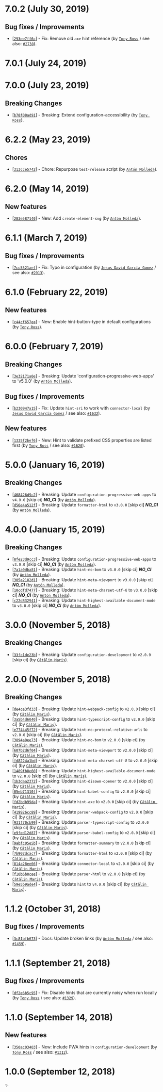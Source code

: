 # 7.0.2 (July 30, 2019)

## Bug fixes / Improvements

* [[`293ee7ff6c`](https://github.com/webhintio/hint/commit/293ee7ff6ca4d771622cb5e24ecbf1fc97360247)] - Fix: Remove old `axe` hint reference (by [`Tony Ross`](https://github.com/antross) / see also: [`#2738`](https://github.com/webhintio/hint/issues/2738)).


# 7.0.1 (July 24, 2019)


# 7.0.0 (July 23, 2019)

## Breaking Changes

* [[`b78f08ad91`](https://github.com/webhintio/hint/commit/b78f08ad919773108598901e82c13b4a2563dc00)] - Breaking: Extend configuration-accessibility (by [`Tony Ross`](https://github.com/antross)).


# 6.2.2 (May 23, 2019)

## Chores

* [[`313cce5742`](https://github.com/webhintio/hint/commit/313cce5742c8d6ff855aafe563c72b8e9b7bfb5f)] - Chore: Repurpose `test-release` script (by [`Antón Molleda`](https://github.com/molant)).


# 6.2.0 (May 14, 2019)

## New features

* [[`283e587140`](https://github.com/webhintio/hint/commit/283e5871404a576a7fae50a7e5145567ee681003)] - New: Add `create-element-svg` (by [`Antón Molleda`](https://github.com/molant)).


# 6.1.1 (March 7, 2019)

## Bug fixes / Improvements

* [[`7cc5521aef`](https://github.com/webhintio/hint/commit/7cc5521aef9aab18ab54733275f154c8d5a94d11)] - Fix: Typo in configuration (by [`Jesus David García Gomez`](https://github.com/sarvaje) / see also: [`#2013`](https://github.com/webhintio/hint/issues/2013)).


# 6.1.0 (February 22, 2019)

## New features

* [[`c44cf657ea`](https://github.com/webhintio/hint/commit/c44cf657ea3c59e4bad3091c496c433ff408c23f)] - New: Enable hint-button-type in default configurations (by [`Tony Ross`](https://github.com/antross)).


# 6.0.0 (February 7, 2019)

## Breaking Changes

* [[`3e32171a0e`](https://github.com/webhintio/hint/commit/3e32171a0e64799fc309a8dc1dd1f73af3fa55be)] - Breaking: Update 'configuration-progressive-web-apps' to 'v5.0.0' (by [`Antón Molleda`](https://github.com/molant)).

## Bug fixes / Improvements

* [[`b230947a15`](https://github.com/webhintio/hint/commit/b230947a15783cd4b5442f97bab3583f52934bca)] - Fix: Update `hint-sri` to work with `connector-local` (by [`Jesus David García Gomez`](https://github.com/sarvaje) / see also: [`#1632`](https://github.com/webhintio/hint/issues/1632)).

## New features

* [[`1335f2bef6`](https://github.com/webhintio/hint/commit/1335f2bef6252c256c89dd5beaa61548b4da31fb)] - New: Hint to validate prefixed CSS properties are listed first (by [`Tony Ross`](https://github.com/antross) / see also: [`#1620`](https://github.com/webhintio/hint/issues/1620)).


# 5.0.0 (January 16, 2019)

## Breaking Changes

* [[`468426d9c2`](https://github.com/webhintio/hint/commit/468426d9c27787f2dda33efdf3babc20dc5b7330)] - Breaking: Update `configuration-progressive-web-apps` to `v4.0.0` [skip ci] ***NO_CI*** (by [`Antón Molleda`](https://github.com/molant)).
* [[`d56e4a512f`](https://github.com/webhintio/hint/commit/d56e4a512f679f19c92fd9731cb4a04a3469f522)] - Breaking: Update `formatter-html` to `v3.0.0` [skip ci] ***NO_CI*** (by [`Antón Molleda`](https://github.com/molant)).


# 4.0.0 (January 15, 2019)

## Breaking Changes

* [[`8fe23d9cc3`](https://github.com/webhintio/hint/commit/8fe23d9cc325ed204fca98089776c7ba687675a7)] - Breaking: Update `configuration-progressive-web-apps` to `v3.0.0` [skip ci] ***NO_CI*** (by [`Antón Molleda`](https://github.com/molant)).
* [[`7a1a0dba81`](https://github.com/webhintio/hint/commit/7a1a0dba8129aeb21bcf306c52d9a512aee1e30a)] - Breaking: Update `hint-no-bom` to `v3.0.0` [skip ci] ***NO_CI*** (by [`Antón Molleda`](https://github.com/molant)).
* [[`305a2182d1`](https://github.com/webhintio/hint/commit/305a2182d14cf30e2c14e1cf5dec08384d2cc2bf)] - Breaking: Update `hint-meta-viewport` to `v3.0.0` [skip ci] ***NO_CI*** (by [`Antón Molleda`](https://github.com/molant)).
* [[`10cdfd7477`](https://github.com/webhintio/hint/commit/10cdfd7477c80f5890b8419f46983eedeb5f0cca)] - Breaking: Update `hint-meta-charset-utf-8` to `v3.0.0` [skip ci] ***NO_CI*** (by [`Antón Molleda`](https://github.com/molant)).
* [[`c22d832941`](https://github.com/webhintio/hint/commit/c22d83294156a0770f2bed5ea54666aac1fd1ffc)] - Breaking: Update `hint-highest-available-document-mode` to `v3.0.0` [skip ci] ***NO_CI*** (by [`Antón Molleda`](https://github.com/molant)).


# 3.0.0 (November 5, 2018)

## Breaking Changes

* [[`33fc1de23b`](https://github.com/webhintio/hint/commit/33fc1de23b7dbadb6acf97cafb480af153c2d15a)] - Breaking: Update `configuration-development` to `v2.0.0` [skip ci] (by [`Cătălin Mariș`](https://github.com/alrra)).


# 2.0.0 (November 5, 2018)

## Breaking Changes

* [[`de4ce3fd33`](https://github.com/webhintio/hint/commit/de4ce3fd330394846b32971aaab0b79d5d2fb026)] - Breaking: Update `hint-webpack-config` to `v2.0.0` [skip ci] (by [`Cătălin Mariș`](https://github.com/alrra)).
* [[`3a5b4d6040`](https://github.com/webhintio/hint/commit/3a5b4d604088efac40409730ab60b7c70100fd74)] - Breaking: Update `hint-typescript-config` to `v2.0.0` [skip ci] (by [`Cătălin Mariș`](https://github.com/alrra)).
* [[`e774445f72`](https://github.com/webhintio/hint/commit/e774445f726905c89a1af8b1ea935d337615ec89)] - Breaking: Update `hint-no-protocol-relative-urls` to `v2.0.0` [skip ci] (by [`Cătălin Mariș`](https://github.com/alrra)).
* [[`3894a8ee73`](https://github.com/webhintio/hint/commit/3894a8ee733ac56fb3c304779485bd14d982d320)] - Breaking: Update `hint-no-bom` to `v2.0.0` [skip ci] (by [`Cătălin Mariș`](https://github.com/alrra)).
* [[`607b2d6f04`](https://github.com/webhintio/hint/commit/607b2d6f04544ad3ef21d6962844343ab40b387d)] - Breaking: Update `hint-meta-viewport` to `v2.0.0` [skip ci] (by [`Cătălin Mariș`](https://github.com/alrra)).
* [[`fd8224a1bd`](https://github.com/webhintio/hint/commit/fd8224a1bd8d3df4aa84081f3c4b589849176217)] - Breaking: Update `hint-meta-charset-utf-8` to `v2.0.0` [skip ci] (by [`Cătălin Mariș`](https://github.com/alrra)).
* [[`1489fb8e60`](https://github.com/webhintio/hint/commit/1489fb8e607781baec8f35e5ab5cc1715a2c376a)] - Breaking: Update `hint-highest-available-document-mode` to `v2.0.0` [skip ci] (by [`Cătălin Mariș`](https://github.com/alrra)).
* [[`1b3daa2372`](https://github.com/webhintio/hint/commit/1b3daa2372a0fea0c6d1d248fe76e13f3559f65b)] - Breaking: Update `hint-disown-opener` to `v2.0.0` [skip ci] (by [`Cătălin Mariș`](https://github.com/alrra)).
* [[`05eb71310f`](https://github.com/webhintio/hint/commit/05eb71310f4a9573c66955249ca2b5104e0bc69d)] - Breaking: Update `hint-babel-config` to `v2.0.0` [skip ci] (by [`Cătălin Mariș`](https://github.com/alrra)).
* [[`fd2bdb99da`](https://github.com/webhintio/hint/commit/fd2bdb99da2c1ae13325bf42ad601753804c2503)] - Breaking: Update `hint-axe` to `v2.0.0` [skip ci] (by [`Cătălin Mariș`](https://github.com/alrra)).
* [[`419926cc89`](https://github.com/webhintio/hint/commit/419926cc8970df19918cde6b2f65f5287e91ed83)] - Breaking: Update `parser-webpack-config` to `v2.0.0` [skip ci] (by [`Cătălin Mariș`](https://github.com/alrra)).
* [[`931f70cb99`](https://github.com/webhintio/hint/commit/931f70cb99505cdb2ff8d9f7144714c243cda97b)] - Breaking: Update `parser-typescript-config` to `v2.0.0` [skip ci] (by [`Cătălin Mariș`](https://github.com/alrra)).
* [[`e9fed12d87`](https://github.com/webhintio/hint/commit/e9fed12d874556b25e7d936fb12f613ceeade693)] - Breaking: Update `parser-babel-config` to `v2.0.0` [skip ci] (by [`Cătălin Mariș`](https://github.com/alrra)).
* [[`9abfc05e5b`](https://github.com/webhintio/hint/commit/9abfc05e5b1acea8b7f869d2fcd981c0177b863b)] - Breaking: Update `formatter-summary` to `v2.0.0` [skip ci] (by [`Cătălin Mariș`](https://github.com/alrra)).
* [[`7b902dcac7`](https://github.com/webhintio/hint/commit/7b902dcac7f4f7a21c502ad529565a5d2ebfc89c)] - Breaking: Update `formatter-html` to `v2.0.0` [skip ci] (by [`Cătălin Mariș`](https://github.com/alrra)).
* [[`814a28ee66`](https://github.com/webhintio/hint/commit/814a28ee662c39253f5a0f7aa7bdf2f2faee7810)] - Breaking: Update `connector-local` to `v2.0.0` [skip ci] (by [`Cătălin Mariș`](https://github.com/alrra)).
* [[`f10b6b0cee`](https://github.com/webhintio/hint/commit/f10b6b0cee00aaa3dfb21bf7d05b134dd71f3a96)] - Breaking: Update `parser-html` to `v2.0.0` [skip ci] (by [`Cătălin Mariș`](https://github.com/alrra)).
* [[`59e5b9ade4`](https://github.com/webhintio/hint/commit/59e5b9ade47698d9bae42106cd93606a451b5a56)] - Breaking: Update `hint` to `v4.0.0` [skip ci] (by [`Cătălin Mariș`](https://github.com/alrra)).


# 1.1.2 (October 31, 2018)

## Bug fixes / Improvements

* [[`3c81bfb673`](https://github.com/webhintio/hint/commit/3c81bfb673dff06d518dcd829e9df793f33b342a)] - Docs: Update broken links (by [`Antón Molleda`](https://github.com/molant) / see also: [`#1459`](https://github.com/webhintio/hint/issues/1459)).


# 1.1.1 (September 21, 2018)

## Bug fixes / Improvements

* [[`df2e6b5c95`](https://github.com/webhintio/hint/commit/df2e6b5c95197c0e85e903fd1d5fbe92f3303d4b)] - Fix: Disable hints that are currently noisy when run locally (by [`Tony Ross`](https://github.com/antross) / see also: [`#1329`](https://github.com/webhintio/hint/issues/1329)).


# 1.1.0 (September 14, 2018)

## New features

* [[`350ac03403`](https://github.com/webhintio/hint/commit/350ac034031cfb87f3ab6a25b24f9c8761de1ec2)] - New: Include PWA hints in `configuration-development` (by [`Tony Ross`](https://github.com/antross) / see also: [`#1312`](https://github.com/webhintio/hint/issues/1312)).


# 1.0.0 (September 12, 2018)

✨

